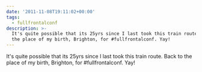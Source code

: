 ```yaml
---
date: '2011-11-08T19:11:02+00:00'
tags:
  - fullfrontalconf
description: >-
  It's quite possible that its 25yrs since I last took this train route. Back to
  the place of my birth, Brighton, for #fullfrontalconf. Yay!
---
```

It's quite possible that its 25yrs since I last took this train route. Back to the place of my birth, Brighton, for #fullfrontalconf. Yay!
